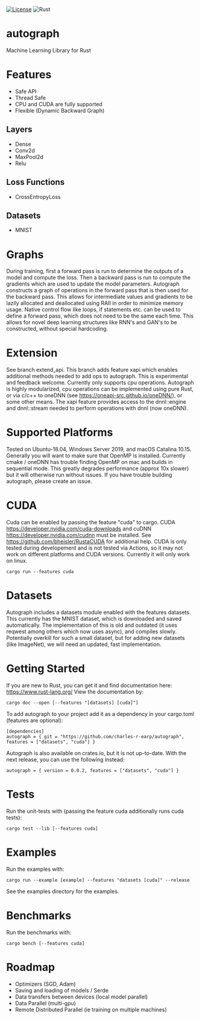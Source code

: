 [![License](https://img.shields.io/badge/license-MIT-blue.svg)](https://github.com/charles-r-earp/autograph/LICENSE)
![Rust](https://github.com/charles-r-earp/autograph/workflows/Rust/badge.svg?branch=master)
# autograph
Machine Learning Library for Rust

# Features
  - Safe API
  - Thread Safe
  - CPU and CUDA are fully supported
  - Flexible (Dynamic Backward Graph)

## Layers
  - Dense
  - Conv2d
  - MaxPool2d
  - Relu
 
## Loss Functions
  - CrossEntropyLoss
 
## Datasets
  - MNIST

# Graphs
During training, first a forward pass is run to determine the outputs of a model and compute the loss. Then a backward pass is run to compute the gradients which are used to update the model parameters. Autograph constructs a graph of operations in the forward pass that is then used for the backward pass. This allows for intermediate values and gradients to be lazily allocated and deallocated using RAII in order to minimize memory usage. Native control flow like loops, if statements etc. can be used to define a forward pass, which does not need to be the same each time. This allows for novel deep learning structures like RNN's and GAN's to be constructed, without special hardcoding. 
  
# Extension
See branch extend_api. This branch adds feature xapi which enables additional methods needed to add ops to autograph. This is experimental and feedback welcome. Currently only supports cpu operations. Autograph is highly modularized, cpu operations can be implemented using pure Rust, or via c/c++ to oneDNN (see https://oneapi-src.github.io/oneDNN/), or some other means. The xapi feature provides access to the dnnl::engine and dnnl::stream needed to perform operations with dnnl (now oneDNN). 

# Supported Platforms
Tested on Ubuntu-18.04, Windows Server 2019, and macOS Catalina 10.15. Generally you will want to make sure that OpenMP is installed. Currently cmake / oneDNN has trouble finding OpenMP on mac and builds in sequential mode. This greatly degrades performance (approx 10x slower) but it will otherwise run without issues. If you have trouble building autograph, please create an issue. 

# CUDA
Cuda can be enabled by passing the feature "cuda" to cargo. CUDA https://developer.nvidia.com/cuda-downloads and cuDNN https://developer.nvidia.com/cudnn must be installed. See https://github.com/bheisler/RustaCUDA for additional help. CUDA is only tested during developement and is not tested via Actions, so it may not work on different platforms and CUDA versions. Currently it will only work on linux.
```
cargo run --features cuda
```

# Datasets
Autograph includes a datasets module enabled with the features datasets. This currently has the MNIST dataset, which is downloaded and saved automatically. The implementation of this is old and outdated (it uses reqwest among others which now uses async), and compiles slowly. Potentially overkill for such a small dataset, but for adding new datasets (like ImageNet), we will need an updated, fast implementation. 

# Getting Started
If you are new to Rust, you can get it and find documentation here: https://www.rust-lang.org/
View the documentation by:
```
cargo doc --open [--features "[datasets] [cuda]"]
```
To add autograph to your project add it as a dependency in your cargo.toml (features are optional):
```
[dependencies]
autograph = { git = "https://github.com/charles-r-earp/autograph", features = ["datasets", "cuda"] }
```
Autograph is also available on crates.io, but it is not up-to-date. With the next release, you can use the following instead:
```
autograph = { version = 0.0.2, features = ["datasets", "cuda"] }
```
# Tests
Run the unit-tests with (passing the feature cuda additionally runs cuda tests):
```
cargo test --lib [--features cuda]
```

# Examples
Run the examples with:
```
cargo run --example [example] --features "datasets [cuda]" --release
```
See the examples directory for the examples.

# Benchmarks
Run the benchmarks with:
```
cargo bench [--features cuda]
```

# Roadmap 
  - Optimizers (SGD, Adam)
  - Saving and loading of models / Serde
  - Data transfers between devices (local model parallel)
  - Data Parallel (multi-gpu)
  - Remote Distributed Parallel (ie training on multiple machines)
